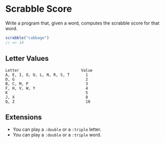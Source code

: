 # Scrabble Score

Write a program that, given a word, computes the scrabble score for that word.

```javascript
scrabble("cabbage")
// => 14
```

## Letter Values

```plain
Letter                           Value
A, E, I, O, U, L, N, R, S, T       1
D, G                               2
B, C, M, P                         3
F, H, V, W, Y                      4
K                                  5
J, X                               8
Q, Z                               10
```

## Extensions

* You can play a `:double` or a `:triple` letter.
* You can play a `:double` or a `:triple` word.
